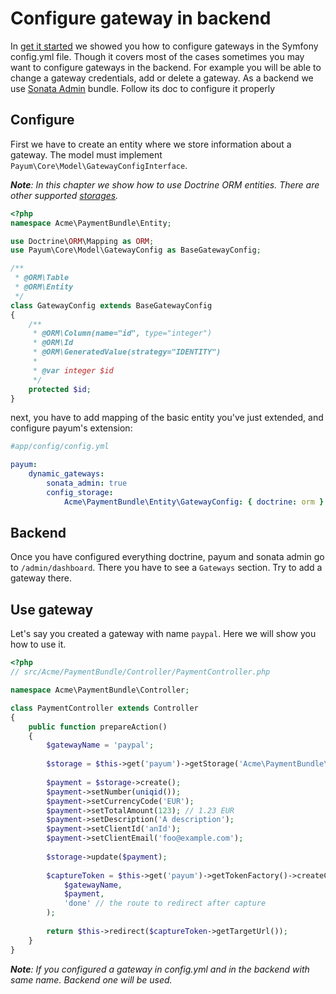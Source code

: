 # Configure gateway in backend

In [get it started](get_it_started.md) we showed you how to configure gateways in the Symfony config.yml file. 
Though it covers most of the cases sometimes you may want to configure gateways in the backend. 
For example you will be able to change a gateway credentials, add or delete a gateway.
As a backend we use [Sonata Admin](http://sonata-project.org/bundles/admin/2-3/doc/index.html) bundle. 
Follow its doc to configure it properly 
   
## Configure

First we have to create an entity where we store information about a gateway. 
The model must implement `Payum\Core\Model\GatewayConfigInterface`.

_**Note**: In this chapter we show how to use Doctrine ORM entities. There are other supported [storages](storages.md)._

```php
<?php
namespace Acme\PaymentBundle\Entity;

use Doctrine\ORM\Mapping as ORM;
use Payum\Core\Model\GatewayConfig as BaseGatewayConfig;

/**
 * @ORM\Table
 * @ORM\Entity
 */
class GatewayConfig extends BaseGatewayConfig
{
    /**
     * @ORM\Column(name="id", type="integer")
     * @ORM\Id
     * @ORM\GeneratedValue(strategy="IDENTITY")
     *
     * @var integer $id
     */
    protected $id;
}
```

next, you have to add mapping of the basic entity you've just extended, and configure payum's extension:

```yml
#app/config/config.yml

payum:
    dynamic_gateways:
        sonata_admin: true
        config_storage: 
            Acme\PaymentBundle\Entity\GatewayConfig: { doctrine: orm }
```

## Backend

Once you have configured everything doctrine, payum and sonata admin go to `/admin/dashboard`. 
There you have to see a `Gateways` section. Try to add a gateway there.

## Use gateway

Let's say you created a gateway with name `paypal`. Here we will show you how to use it.

```php
<?php
// src/Acme/PaymentBundle/Controller/PaymentController.php

namespace Acme\PaymentBundle\Controller;

class PaymentController extends Controller 
{
    public function prepareAction() 
    {
        $gatewayName = 'paypal';
        
        $storage = $this->get('payum')->getStorage('Acme\PaymentBundle\Entity\Payment');
        
        $payment = $storage->create();
        $payment->setNumber(uniqid());
        $payment->setCurrencyCode('EUR');
        $payment->setTotalAmount(123); // 1.23 EUR
        $payment->setDescription('A description');
        $payment->setClientId('anId');
        $payment->setClientEmail('foo@example.com');
        
        $storage->update($payment);
        
        $captureToken = $this->get('payum')->getTokenFactory()->createCaptureToken(
            $gatewayName, 
            $payment, 
            'done' // the route to redirect after capture
        );
        
        return $this->redirect($captureToken->getTargetUrl());    
    }
}
```

_**Note**: If you configured a gateway in config.yml and in the backend with same name. Backend one will be used._


 
 

